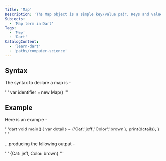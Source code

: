 ```yaml
---
Title: 'Map'
Description: 'The Map object is a simple key/value pair. Keys and values in a map may be of any type. A Map is a dynamic collection. In other words, Maps can grow and shrink at runtime.'
Subjects:
  - 'Map term in Dart'
Tags:
  - 'Map'
  - 'Dart'
CatalogContent:
  - 'learn-dart'
  - 'paths/computer-science'
---
```


## Syntax

The syntax to declare a map is -

'''
var identifier = new Map()
'''

## Example

Here is an example -

'''dart
void main() { 
   var details = {'Cat':'jeff','Color':'brown'}; 
   print(details); 
}
'''

...producing the following output -


'''
{Cat: jeff, Color: brown}
'''